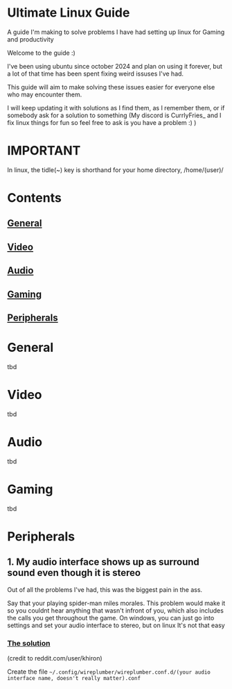 # Ultimate Linux Guide
A guide I'm making to solve problems I have had setting up linux for Gaming and productivity

Welcome to the guide :)

I've been using ubuntu since october 2024 and plan on using it forever, but a lot of that time has been spent fixing weird issuses I've had.

This guide will aim to make solving these issues easier for everyone else who may encounter them.

I will keep updating it with solutions as I find them, as I remember them, or if somebody ask for a solution to something (My discord is CurrlyFries_ and I fix linux things for fun so feel free to ask is you have a problem :) )

# IMPORTANT

In linux, the tidle(~) key is shorthand for your home directory, /home/(user)/

# Contents
## [General](#General)
## [Video](#Video)
## [Audio](#Audio)
## [Gaming](#Gaming)
## [Peripherals](#Peripherals)

# General
  tbd
# Video
  tbd
# Audio
  tbd
# Gaming
  tbd
# Peripherals

## 1. My audio interface shows up as surround sound even though it is stereo

Out of all the problems I've had, this was the biggest pain in the ass.

Say that your playing spider-man miles morales. This problem would make it so you couldnt hear anything that wasn't infront of you, which also includes the calls you get throughout the game. On windows, you can just go into settings and set your audio interface to stereo, but on linux It's not that easy

### <ins>The solution</ins>

(credit to reddit.com/user/khiron)

  Create the file `~/.config/wireplumber/wireplumber.conf.d/(your audio interface name, doesn't really matter).conf`
